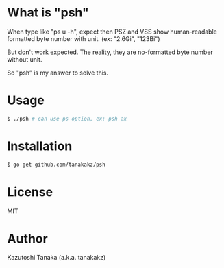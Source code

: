 # What is "psh"

When type like "ps u -h", expect then PSZ and VSS show
human-readable formatted byte number with unit.
(ex: "2.6Gi", "123Bi")

But don't work expected. The reality, they are
no-formatted byte number without unit.

So "psh” is my answer to solve this.

# Usage

```bash
$ ./psh # can use ps option, ex: psh ax
```

# Installation

```bash
$ go get github.com/tanakakz/psh
```

# License

MIT

# Author

Kazutoshi Tanaka (a.k.a. tanakakz)
